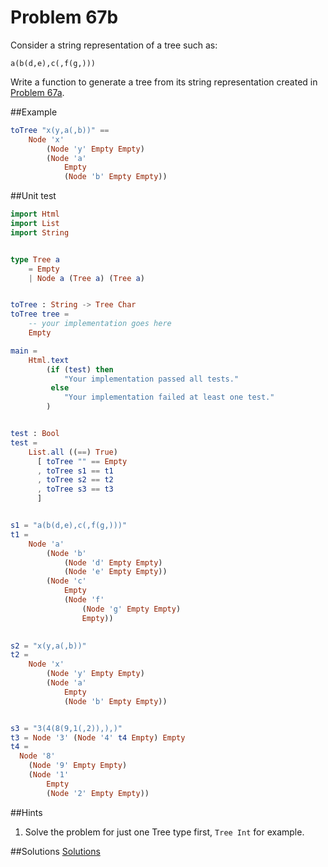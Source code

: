# Problem 67b

Consider a string representation of a tree such as:

```a(b(d,e),c(,f(g,)))```

Write a function to generate a tree from its string representation created in [Problem 67a](p67a.md).

##Example
```elm
toTree "x(y,a(,b))" ==  
    Node 'x' 
        (Node 'y' Empty Empty) 
        (Node 'a' 
            Empty 
            (Node 'b' Empty Empty))
```

##Unit test

```elm
import Html
import List
import String


type Tree a
    = Empty
    | Node a (Tree a) (Tree a)


toTree : String -> Tree Char
toTree tree =
    -- your implementation goes here
    Empty

main =
    Html.text
        (if (test) then
            "Your implementation passed all tests."
         else
            "Your implementation failed at least one test."
        )


test : Bool
test =
    List.all ((==) True)
      [ toTree "" == Empty
      , toTree s1 == t1 
      , toTree s2 == t2 
      , toTree s3 == t3
      ]


s1 = "a(b(d,e),c(,f(g,)))"
t1 = 
    Node 'a'
        (Node 'b'
            (Node 'd' Empty Empty)
            (Node 'e' Empty Empty))
        (Node 'c' 
            Empty 
            (Node 'f' 
                (Node 'g' Empty Empty) 
                Empty))
                

s2 = "x(y,a(,b))"
t2 = 
    Node 'x' 
        (Node 'y' Empty Empty) 
        (Node 'a' 
            Empty 
            (Node 'b' Empty Empty))


s3 = "3(4(8(9,1(,2)),),)"
t3 = Node '3' (Node '4' t4 Empty) Empty
t4 = 
  Node '8' 
    (Node '9' Empty Empty) 
    (Node '1' 
        Empty 
        (Node '2' Empty Empty))


```

##Hints
1. Solve the problem for just one Tree type first, ```Tree Int``` for example. 


##Solutions
[Solutions](../s/s67b.md)
